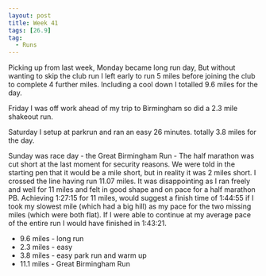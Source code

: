 ```yaml
--- 
layout: post
title: Week 41
tags: [26.9]
tag:
  - Runs
---
```

Picking up from last week, Monday became long run day, But without wanting to skip the club run I left early to run 5 miles before joining the club to complete 4 further miles. Including a cool down I totalled 9.6 miles for the day.

Friday I was off work ahead of my trip to Birmingham so did a 2.3 mile shakeout run.

Saturday I setup at parkrun and ran an easy 26 minutes. totally 3.8 miles for the day.

Sunday was race day - the Great Birmingham Run - The half marathon was cut short at the last moment for security reasons. We were told in the starting pen that it would be a mile short, but in reality it was 2 miles short. I crossed the line having run 11.07 miles. It was disappointing as I ran freely and well for 11 miles and felt in good shape and on pace for a half marathon PB. Achieving 1:27:15 for 11 miles, would suggest a finish time of 1:44:55 if I took my slowest mile (which had a big hill) as my pace for the two missing miles (which were both flat). If I were able to continue at my average pace of the entire run I would have finished in 1:43:21.

* 9.6 miles - long run
* 2.3 miles - easy
* 3.8 miles - easy park run and warm up
* 11.1 miles - Great Birmingham Run
